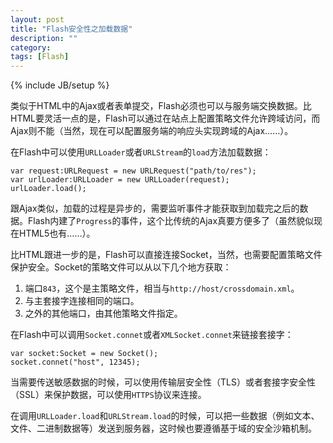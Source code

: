 ```yaml
---
layout: post
title: "Flash安全性之加载数据"
description: ""
category: 
tags: [Flash]
---
```

{% include JB/setup %}

类似于HTML中的Ajax或者表单提交，Flash必须也可以与服务端交换数据。比HTML要灵活一点的是，Flash可以通过在站点上配置策略文件允许跨域访问，而Ajax则不能（当然，现在可以配置服务端的响应头实现跨域的Ajax……）。

在Flash中可以使用`URLLoader`或者`URLStream`的`load`方法加载数据：

    var request:URLRequest = new URLRequest("path/to/res");
    var urlLoader:URLLoader = new URLLoader(request);
    urlLoader.load();

跟Ajax类似，加载的过程是异步的，需要监听事件才能获取到加载完之后的数据。Flash内建了`Progress`的事件，这个比传统的Ajax真要方便多了（虽然貌似现在HTML5也有……）。

比HTML跟进一步的是，Flash可以直接连接Socket，当然，也需要配置策略文件保护安全。Socket的策略文件可以从以下几个地方获取：

1. 端口`843`，这个是主策略文件，相当与`http://host/crossdomain.xml`。
2. 与主套接字连接相同的端口。
3. 之外的其他端口，由其他策略文件指定。

在Flash中可以调用`Socket.connet`或者`XMLSocket.connet`来链接套接字：

    var socket:Socket = new Socket();
    socket.connet("host", 12345);

当需要传送敏感数据的时候，可以使用传输层安全性（TLS）或者套接字安全性（SSL）来保护数据，可以使用`HTTPS`协议来连接。

在调用`URLLoader.load`和`URLStream.load`的时候，可以把一些数据（例如文本、文件、二进制数据等）发送到服务器，这时候也要遵循基于域的安全沙箱机制。
